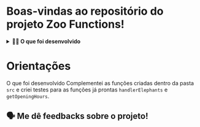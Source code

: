 # Boas-vindas ao repositório do projeto Zoo Functions!	

	
<details>
<summary><strong>🧑‍💻 O que foi desenvolvido</strong></summary><br />

  Com minhas habilidades com `ES6`, `Higher Order Functions` e testes. Organizei as informações de um zoológico! 🐘
  
  Desenvolvi funções que buscam informações sobre os animais do zoológico como: espécie e local de origem. Além disso, busca de dados sobre as pessoas que colaboram com a manutenção e cuidado do zoológico. 🧑‍🌾

  E não parei por aí! 🤩 
  
  Projeto orientado a testes para ajudar a garantir um código de qualidade. Para isso, implementei testes para funções já existentes, percebendo os casos de uso de minha aplicação e garantindo que ela está funcionando da maneira correta! 🚀 

<br />

</details>
	
# Orientações

 O que foi desenvolvido
Complementei as funções criadas dentro da pasta `src` e criei testes para as funções já prontas `handlerElephants` e `getOpeningHours`.

🗣 Me dê feedbacks sobre o projeto!
---
